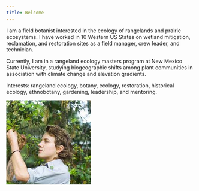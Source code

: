 ```yaml
---
title: Welcome
---
```


I am a field botanist interested in the ecology of rangelands and prairie ecosystems. I have worked in 10 Western US States on wetland mitigation, reclamation, and restoration sites as a field manager, crew leader, and technician.  

Currently, I am in a rangeland ecology masters program at New Mexico State University, studying biogeographic shifts among plant communities in association with climate change and elevation gradients. 
 
Interests: rangeland ecology, botany, ecology, restoration, historical ecology, ethnobotany, gardening, leadership, and mentoring. 

![Cover](photos.1/Cover.jpeg "")
